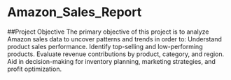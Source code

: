 # Amazon_Sales_Report
##Project Objective
  The primary objective of this project is to analyze Amazon sales data to uncover patterns and trends in order to:
    Understand product sales performance.
    Identify top-selling and low-performing products.
    Evaluate revenue contributions by product, category, and region.
    Aid in decision-making for inventory planning, marketing strategies, and profit optimization.


